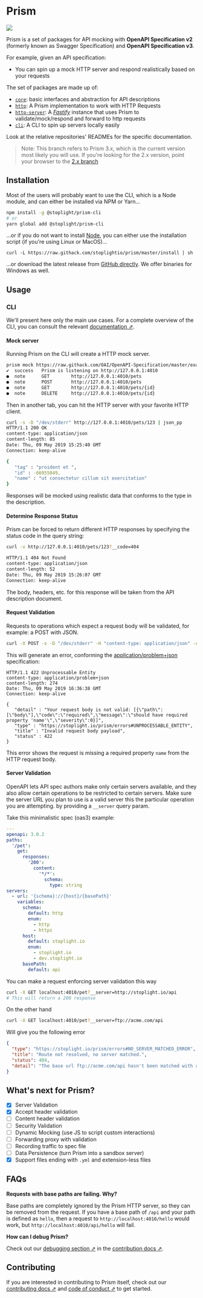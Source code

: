 # Prism

<a href="https://codeclimate.com/github/stoplightio/prism/test_coverage"><img src="https://api.codeclimate.com/v1/badges/f5e363a7eb5b8f4e570f/test_coverage" /></a>

Prism is a set of packages for API mocking with **OpenAPI Specification v2** (formerly known as Swagger Specification) and **OpenAPI Specification v3**.

For example, given an API specification:

- You can spin up a mock HTTP server and respond realistically based on your requests

The set of packages are made up of:

- [`core`][core]: basic interfaces and abstraction for API descriptions
- [`http`][http]: A Prism implementation to work with HTTP Requests
- [`http-server`][http-server]: A _[Fastify]_ instance that uses Prism to validate/mock/respond and forward to http requests
- [`cli`][cli]: A CLI to spin up servers locally easily

Look at the relative repositories' READMEs for the specific documentation.

> Note: This branch refers to Prism 3.x, which is the current version most likely you will use. If you're looking for the 2.x version, point your browser to the [2.x branch][2.x]

## Installation

Most of the users will probably want to use the CLI, which is a Node module, and can either be installed via NPM or Yarn…

```bash
npm install -g @stoplight/prism-cli
# or
yarn global add @stoplight/prism-cli
```

…or if you do not want to install [Node](https://nodejs.org), you can either use the installation script (if you're using Linux or MacOS)…

```
curl -L https://raw.githack.com/stoplightio/prism/master/install | sh
```

…or download the latest release from [GitHub directly][download-release]. We offer binaries for Windows as well.

## Usage

### CLI

We'll present here only the main use cases. For a complete overview of the CLI, you can consult the relevant [documentation ⇗][cli-docs].

#### Mock server

Running Prism on the CLI will create a HTTP mock server.

```bash
prism mock https://raw.githack.com/OAI/OpenAPI-Specification/master/examples/v3.0/petstore-expanded.yaml
✔  success   Prism is listening on http://127.0.0.1:4010
●  note      GET        http://127.0.0.1:4010/pets
●  note      POST       http://127.0.0.1:4010/pets
●  note      GET        http://127.0.0.1:4010/pets/{id}
●  note      DELETE     http://127.0.0.1:4010/pets/{id}
```

Then in another tab, you can hit the HTTP server with your favorite HTTP client.

```bash
curl -s -D "/dev/stderr" http://127.0.0.1:4010/pets/123 | json_pp
HTTP/1.1 200 OK
content-type: application/json
content-length: 85
Date: Thu, 09 May 2019 15:25:40 GMT
Connection: keep-alive

{
   "tag" : "proident et ",
   "id" : -66955049,
   "name" : "ut consectetur cillum sit exercitation"
}
```

Responses will be mocked using realistic data that conforms to the type in the description.

#### Determine Response Status

Prism can be forced to return different HTTP responses by specifying the status code in the query
string:

```bash
curl -v http://127.0.0.1:4010/pets/123?__code=404

HTTP/1.1 404 Not Found
content-type: application/json
content-length: 52
Date: Thu, 09 May 2019 15:26:07 GMT
Connection: keep-alive
```

The body, headers, etc. for this response will be taken from the API description document.

#### Request Validation

Requests to operations which expect a request body will be validated, for example: a POST with JSON.

```bash
curl -X POST -s -D "/dev/stderr" -H "content-type: application/json" -d '{"tag":"Stowford"}' http://127.0.0.1:4010/pets | json_pp
```

This will generate an error, conforming the [application/problem+json][rfc7807] specification:

```
HTTP/1.1 422 Unprocessable Entity
content-type: application/problem+json
content-length: 274
Date: Thu, 09 May 2019 16:36:38 GMT
Connection: keep-alive

{
   "detail" : "Your request body is not valid: [{\"path\":[\"body\"],\"code\":\"required\",\"message\":\"should have required property 'name'\",\"severity\":0}]",
   "type" : "https://stoplight.io/prism/errors#UNPROCESSABLE_ENTITY",
   "title" : "Invalid request body payload",
   "status" : 422
}
```

This error shows the request is missing a required property `name` from the HTTP request body.

#### Server Validation

OpenAPI lets API spec authors make only certain servers available, and they also allow certain operations to be restricted to certain servers. Make sure the server URL you plan to use is a valid server this the particular operation you are attempting.
by providing a `__server` query param.

Take this minimalistic spec (oas3) example:

```yaml
---
openapi: 3.0.2
paths:
  '/pet':
    get:
      responses:
        '200':
          content:
            '*/*':
              schema:
                type: string
servers:
  - url: '{schema}://{host}/{basePath}'
    variables:
      schema:
        default: http
        enum:
          - http
          - https
      host:
        default: stoplight.io
        enum:
          - stoplight.io
          - dev.stoplight.io
      basePath:
        default: api
```

You can make a request enforcing server validation this way

```bash
curl -X GET localhost:4010/pet?__server=http://stoplight.io/api
# This will return a 200 response
```

On the other hand

```bash
curl -X GET localhost:4010/pet?__server=ftp://acme.com/api
```

Will give you the following error

```json
{
  "type": "https://stoplight.io/prism/errors#NO_SERVER_MATCHED_ERROR",
  "title": "Route not resolved, no server matched.",
  "status": 404,
  "detail": "The base url ftp://acme.com/api hasn't been matched with any of the provided servers"
}
```

## What's next for Prism?

- [x] Server Validation
- [x] Accept header validation
- [ ] Content header validation
- [ ] Security Validation
- [ ] Dynamic Mocking (use JS to script custom interactions)
- [ ] Forwarding proxy with validation
- [ ] Recording traffic to spec file
- [ ] Data Persistence (turn Prism into a sandbox server)
- [x] Support files ending with `.yml` and extension-less files

## FAQs

**Requests with base paths are failing. Why?**

Base paths are completely ignored by the Prism HTTP server, so they can be removed from the request.
If you have a base path of `/api` and your path is defined as `hello`, then a request to
`http://localhost:4010/hello` would work, but `http://localhost:4010/api/hello` will fail.

**How can I debug Prism?**

Check out our [debugging section ⇗][debugging] in the [contribution docs ⇗][contributing].

## Contributing

If you are interested in contributing to Prism itself, check out our [contributing docs ⇗][contributing] and [code of conduct ⇗][code_of_conduct] to get started.

[code_of_conduct]: CODE_OF_CONDUCT.md
[contributing]: CONTRIBUTING.md
[debugging]: CONTRIBUTING.md#debugging
[fastify]: https://www.fastify.io/
[graphite]: https://github.com/stoplightio/graphite
[download-release]: https://github.com/stoplightio/prism/releases/latest
[rfc7807]: https://tools.ietf.org/html/rfc7807
[core]: https://www.npmjs.com/package/@stoplight/prism-core
[http]: https://www.npmjs.com/package/@stoplight/prism-http
[http-server]: https://www.npmjs.com/package/@stoplight/prism-http-server
[cli]: https://www.npmjs.com/package/@stoplight/prism-cli
[2.x]: https://github.com/stoplightio/prism/tree/2.x
[cli-docs]: packages/cli/README.md
